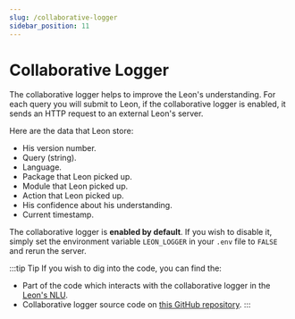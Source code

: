 ```yaml
---
slug: /collaborative-logger
sidebar_position: 11
---
```


# Collaborative Logger

The collaborative logger helps to improve the Leon's understanding. For each query you will submit to Leon, if the collaborative logger is enabled, it sends an HTTP request to an external Leon's server.

Here are the data that Leon store:

- His version number.
- Query (string).
- Language.
- Package that Leon picked up.
- Module that Leon picked up.
- Action that Leon picked up.
- His confidence about his understanding.
- Current timestamp.

The collaborative logger is **enabled by default**. If you wish to disable it, simply set the environment variable `LEON_LOGGER` in your `.env` file to `FALSE` and rerun the server.

:::tip Tip
If you wish to dig into the code, you can find the:

- Part of the code which interacts with the collaborative logger in the [Leon's NLU](https://github.com/leon-ai/leon/blob/master/server/src/core/nlu.js).
- Collaborative logger source code on [this GitHub repository](https://github.com/leon-ai/leon-logger).
:::
